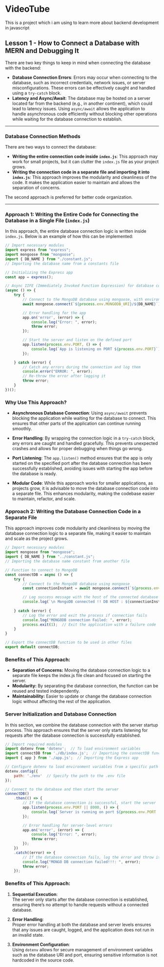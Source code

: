 # VideoTube

This is a project which i am using to learn more about backend development in javascript 

## Lesson 1 - How to Connect a Database with MERN and Debugging It

There are two key things to keep in mind when connecting the database with the backend:

+ **Database Connection Errors**: Errors may occur when connecting to the database, such as incorrect credentials, network issues, or server misconfigurations. These errors can be effectively caught and handled using a `try-catch` block.
+ **Latency and Async/Await**: The database may be hosted on a server located far from the backend (e.g., in another continent), which could lead to latency issues. Using `async/await` allows the application to handle asynchronous code efficiently without blocking other operations while waiting for the database connection to establish.

---

### Database Connection Methods

There are two ways to connect the database:

+ **Writing the entire connection code inside `index.js`**: This approach may work for small projects, but it can clutter the `index.js` file as your project grows.
+ **Writing the connection code in a separate file and importing it into `index.js`**: This approach improves the modularity and cleanliness of the code. It makes the application easier to maintain and allows the separation of concerns.

The second approach is preferred for better code organization.

---

### Approach 1: Writing the Entire Code for Connecting the Database in a Single File (`index.js`)

In this approach, the entire database connection logic is written inside `index.js`. Below is an example of how this can be implemented:

```javascript
// Import necessary modules
import express from "express";
import mongoose from "mongoose";
import { DB_NAME } from "./constant.js"; 
// Importing the database name from a constants file

// Initializing the Express app
const app = express(); 

// Async IIFE (Immediately Invoked Function Expression) for database connection
(async () => {
    try {
        // Connect to the MongoDB database using mongoose, with environment variables
        await mongoose.connect(`${process.env.MONGODB_URI}/${DB_NAME}`);

        // Error handling for the app
        app.on('error', (error) => {
            console.log("Error: ", error);
            throw error;
        });

        // Start the server and listen on the defined port
        app.listen(process.env.PORT, () => {
            console.log(`App is listening on PORT ${process.env.PORT}`);
        });

    } catch (error) {
        // Catch any errors during the connection and log them
        console.error("ERROR: ", error);
        // Re-throw the error after logging it
        throw error; 
    }
})();
```
### Why Use This Approach?

- **Asynchronous Database Connection**: Using `async/await` prevents blocking the application while waiting for the database to connect. This ensures that other parts of the application can continue running smoothly.

- **Error Handling**: By wrapping the connection logic in a `try-catch` block, any errors are caught and handled gracefully. This prevents unexpected crashes and allows for proper debugging when things go wrong.

- **Port Listening**: The `app.listen()` method ensures that the app is only started on the specified port after the database connection has been successfully established, avoiding issues with starting the app before the database is ready.

- **Modular Code**: While this approach works for smaller applications, as projects grow, it is advisable to move the database connection code into a separate file. This enhances modularity, making the codebase easier to maintain, refactor, and scale.

### Approach 2: Writing the Database Connection Code in a Separate File

This approach improves code modularity and cleanliness by moving the database connection logic to a separate file, making it easier to maintain and scale as the project grows.


```javascript
// Import necessary modules
import mongoose from "mongoose";
import { DB_NAME } from "../constant.js"; 
// Importing the database name constant from another file

// Function to connect to MongoDB
const connectDB = async () => {
    try {
        // Connect to the MongoDB database using mongoose
        const connectionInstant = await mongoose.connect(`${process.env.MONGODB_URI}/${DB_NAME}`);

        // Log success message with the host of the connected database
        console.log(`\n MongoDB connected !! DB HOST : ${connectionInstant.connection.host}`);
        
    } catch (error) {
        // Log the error and exit the process if connection fails
        console.log("MONGODB connection Failed: ", error);
        process.exit(1);  // Exit the application with a failure code
    }
}

// Export the connectDB function to be used in other files
export default connectDB;
```
### Benefits of This Approach:
- **Separation of Concerns:** Moving the database connection logic to a separate file keeps the index.js file clean and focused on starting the server.
- **Modularity:** By separating the database connection, the function can be reused and tested independently.
- **Maintainability:** Easier to update or change the database connection logic without affecting the rest of the application.


### Server Initialization and Database Connection

In this section, we combine the database connection with the server startup process. This approach ensures that the server only starts listening for requests after the database connection is successfully established.


```javascript
// Import required modules
import dotenv from 'dotenv';  // To load environment variables
import connectDB from './db/index.js';  // Importing the connectDB function for database connection
import { app } from './app.js';  // Importing the Express app

// Configure dotenv to load environment variables from a specific path
dotenv.config({
    path: './env'  // Specify the path to the .env file
});

// Connect to the database and then start the server
connectDB()
    .then(() => {
        // If the database connection is successful, start the server
        app.listen(process.env.PORT || 8000, () => {
            console.log(`Server is running on port ${process.env.PORT || 8000}`);
        });

        // Error handling for server-level errors
        app.on('error', (error) => {
            console.log("Error: ", error);
            throw error;
        });
    })
    .catch((error) => {
        // If the database connection fails, log the error and throw it
        console.log("MONGO DB connection failed!!!: ", error);
        throw error;
    });

```
### Benefits of This Approach:

1. **Sequential Execution**:  
   The server only starts after the database connection is established, ensuring there’s no attempt to handle requests without a connected database.

2. **Error Handling**:  
   Proper error handling at both the database and server levels ensures that any issues are caught, logged, and the application does not run in an invalid state.

3. **Environment Configuration**:  
   Using `dotenv` allows for secure management of environment variables such as the database URI and port, ensuring sensitive information is not hardcoded in the source code.

